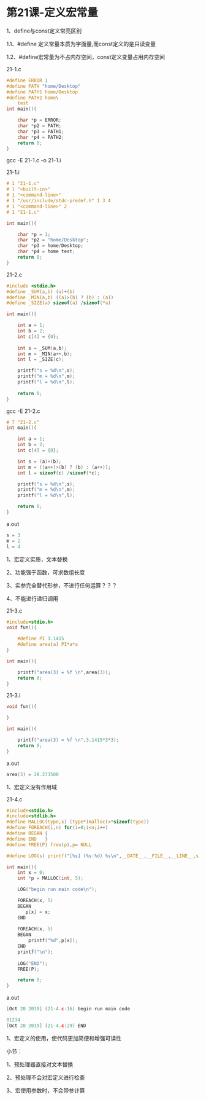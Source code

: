 # 第21课-定义宏常量

1、define与const定义常亮区别

  1.1、#define 定义常量本质为字面量,而const定义的是只读变量

  1.2、#define宏常量为不占内存空间，const定义变量占用内存空间

21-1.c

```c
#define ERROR 1
#define PATH "home/Desktop"
#define PATH1 home/Desktop
#define PATH2 home\
    test
int main(){

    char *p = ERROR;
    char *p2 = PATH;
    char *p3 = PATH1;
    char *p4 = PATH2;
    return 0;
}
```

gcc -E 21-1.c -o 21-1.i

21-1.i

```c
# 1 "21-1.c"
# 1 "<built-in>"
# 1 "<command-line>"
# 1 "/usr/include/stdc-predef.h" 1 3 4
# 1 "<command-line>" 2
# 1 "21-1.c"

int main(){

    char *p = 1;
    char *p2 = "home/Desktop";
    char *p3 = home/Desktop;
    char *p4 = home test;
    return 0;
}
```

21-2.c

```c
#include <stdio.h>
#define _SUM(a,b) (a)+(b)
#define _MIN(a,b) ((a)>(b) ? (b) : (a))
#define _SIZE(a) sizeof(a) /sizeof(*a)

int main(){

    int a = 1;
    int b = 2;
    int c[4] = {0};
    
    int s = _SUM(a,b);
    int m = _MIN(a++,b);
    int l = _SIZE(c);

    printf("s = %d\n",s);
    printf("m = %d\n",m);
    printf("l = %d\n",l);
    
    return 0;
}
```

gcc -E 21-2.c

```c
# 7 "21-2.c"
int main(){

    int a = 1;
    int b = 2;
    int c[4] = {0};

    int s = (a)+(b);
    int m = ((a++)>(b) ? (b) : (a++));
    int l = sizeof(c) /sizeof(*c);

    printf("s = %d\n",s);
    printf("m = %d\n",m);
    printf("l = %d\n",l);

    return 0;
}
```

a.out

```c
s = 3
m = 2
l = 4
```

1、宏定义实质，文本替换

2、功能强于函数，可求数组长度

3、实参完全替代形参，不进行任何运算？？？

4、不能进行递归调用

21-3.c

```c
#include<stdio.h>
void fun(){

    #define PI 3.1415
    #define area(a) PI*a*a
}

int main(){

    printf("area(3) = %f \n",area(3));
    return 0;
}
```

21-3.i

```c
void fun(){

}

int main(){

    printf("area(3) = %f \n",3.1415*3*3);
    return 0;
}
```

a.out

```c
area(3) = 28.273500
```

1、宏定义没有作用域

21-4.c

```c
#include<stdio.h>
#include<stdlib.h>
#define MALLOC(type,x) (type*)malloc(x*sizeof(type))
#define FOREACH(i,n) for(i=0;i<n;i++)
#define BEGAN {
#define END   }
#define FREE(P) free(p),p= NULL

#define LOG(s) printf("[%s] (%s:%d) %s\n",__DATE__,__FILE__,__LINE__,s) 

int main(){
    int x = 0;
    int *p = MALLOC(int, 5);

    LOG("begin run main code\n");

    FOREACH(x, 5)
    BEGAN
       p[x] = x;
    END
    
    FOREACH(x, 5)
    BEGAN
        printf("%d",p[x]);
    END
    printf("\n");
    
    LOG("END");
    FREE(P);

    return 0;
}
```

a.out

```c
[Oct 28 2019] (21-4.c:16) begin run main code

01234
[Oct 28 2019] (21-4.c:29) END
```

1、宏定义的使用，使代码更加简便和增强可读性

小节：

1、预处理器直接对文本替换

2、预处理不会对宏定义进行检查

3、宏使用参数时，不会带参计算